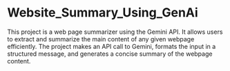 # Website_Summary_Using_GenAi
This project is a web page summarizer using the Gemini API. It allows users to extract and summarize the main content of any given webpage efficiently. The project makes an API call to Gemini, formats the input in a structured message, and generates a concise summary of the webpage content.
